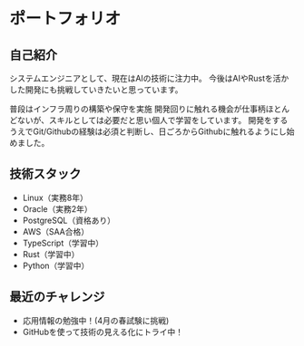 # ポートフォリオ

## 自己紹介
システムエンジニアとして、現在はAIの技術に注力中。
今後はAIやRustを活かした開発にも挑戦していきたいと思っています。

普段はインフラ周りの構築や保守を実施
開発回りに触れる機会が仕事柄ほとんどないが、スキルとしては必要だと思い個人で学習をしています。
開発をするうえでGit/Githubの経験は必須と判断し、日ごろからGithubに触れるようにし始めました。

## 技術スタック
- Linux（実務8年）
- Oracle（実務2年）
- PostgreSQL（資格あり）
- AWS（SAA合格）
- TypeScript（学習中）
- Rust（学習中）
- Python（学習中）

## 最近のチャレンジ
- 応用情報の勉強中！(4月の春試験に挑戦)
- GitHubを使って技術の見える化にトライ中！
